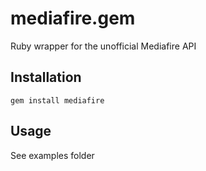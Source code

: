 # mediafire.gem

Ruby wrapper for the unofficial Mediafire API

## Installation

    gem install mediafire

## Usage

See examples folder

